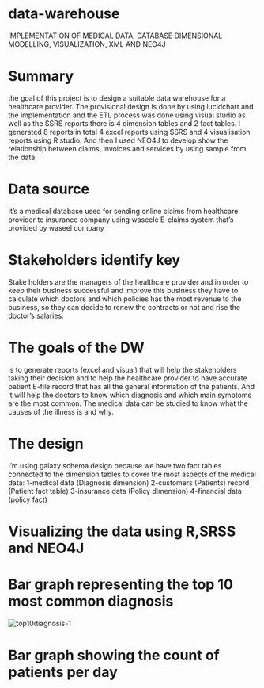 # data-warehouse
IMPLEMENTATION OF MEDICAL DATA, DATABASE DIMENSIONAL MODELLING, VISUALIZATION, XML AND NEO4J 
# Summary
the goal of this project is to design a suitable data warehouse for a healthcare provider. The provisional design is done by using lucidchart and the implementation and the ETL process was done using visual studio as well as the SSRS reports there is 4 dimension tables and 2 fact tables. I generated 8 reports in total 4 excel reports using SSRS and 4 visualisation reports using R studio. And then I used NEO4J to develop show the relationship between claims, invoices and services by using sample from the data. 
# Data source
It’s a medical database used for sending online claims from healthcare provider to insurance company using waseele E-claims system that’s provided by waseel company 
# Stakeholders identify key
 Stake holders are the managers of the healthcare provider and in order to keep their business successful and improve this business they have to calculate which doctors and which policies has the most revenue to the business, so they can decide to renew the contracts or not and rise the doctor’s salaries.
 # The goals of the DW 
 is to generate reports (excel and visual) that will help the stakeholders taking their decision and to help the healthcare provider to have accurate patient E-file record that has all the general information of the patients. And it will help the doctors to know which diagnosis and which main symptoms are the most common. The medical data can be studied to know what the causes of the illness is and why.
# The design
 I’m using galaxy schema design because we have two fact tables connected to the dimension tables to cover the most aspects of the medical data:
1-medical data (Diagnosis dimension)
2-customers (Patients) record (Patient fact table)
3-insurance data (Policy dimension)
4-financial data (policy fact)
# Visualizing the data using R,SRSS and NEO4J

# Bar graph representing the top 10 most common diagnosis
![top10diagnosis-1](https://user-images.githubusercontent.com/47631583/52788938-64551c00-305a-11e9-9ef3-fcb4b4a7e3a8.jpg)
# Bar graph showing the count of patients per day
